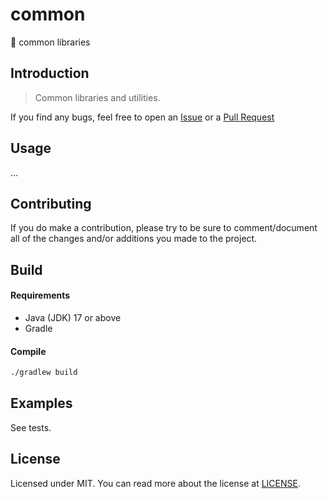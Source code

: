 # common
🧰 common libraries

Introduction
---
> Common libraries and utilities.

If you find any bugs, feel free to open an [Issue](https://github.com/scofu/common/issues) or a [Pull Request](https://github.com/scofu/common/pulls)

Usage
---
...

Contributing
---
If you do make a contribution, please try to be sure to comment/document all of the changes and/or additions you made to the project.

Build
---
#### Requirements
* Java (JDK) 17 or above
* Gradle

#### Compile
```sh
./gradlew build
```

Examples
---
See tests.

License
---
Licensed under MIT. You can read more about the license at [LICENSE](https://github.com/scofu/common/blob/master/LICENSE).
